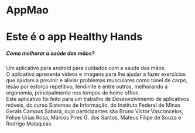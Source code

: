 # AppMao
<h1>Este é o app Healthy Hands</h1>
<p>
<h5>Como melhorar a saúde das mãos?</h5>
  Um aplicativo para android para cuidados com a saúde das mãos.</br>
  O aplicativo apresenta vídeos e imagens para lhe ajudar a fazer exercícios que ajudam a previnir e aliviar problemas musculares como túnel de carpo, lesão por esforço repetitivo, tendinite e entre outros, melhorando a ergonomia, principalmente nos tempos de home office.</br>
  Este aplicativo foi feito para um trabalho de Desenvolvimento de aplicativos móveis, do curso Sistemas de Informação, do Instituto Federal de Minas Gerais Campus Sabará, cujo participantes são Bruno Victor Vasconcelos, Felipe Urias Rosa, Marcos Pires G. dos Santos, Mateus Filipe de Souza e Rodrigo Malaquias. 
</p>
